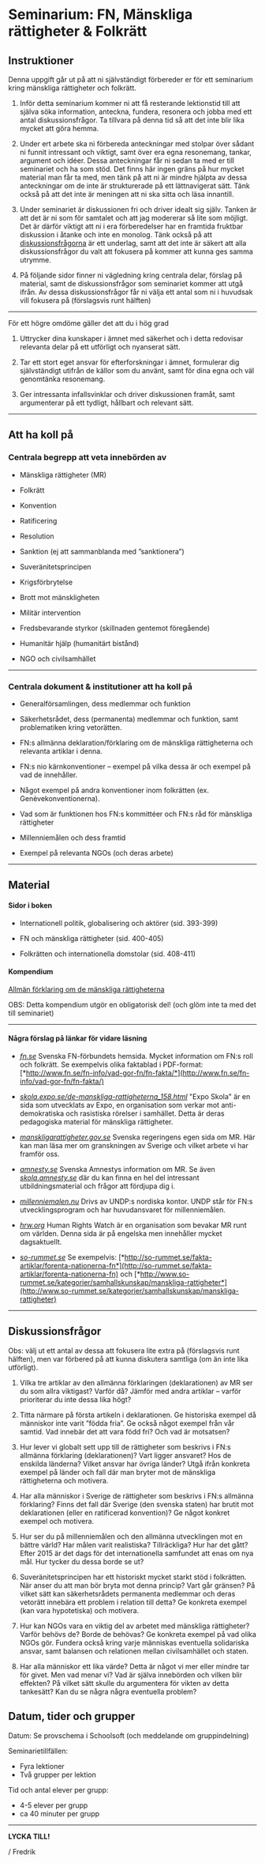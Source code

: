# Seminarium: FN, Mänskliga rättigheter & Folkrätt

## Instruktioner

Denna uppgift går ut på att ni självständigt förbereder er för ett seminarium kring mänskliga rättigheter och folkrätt.

1. Inför detta seminarium kommer ni att få resterande lektionstid till att själva söka information, anteckna, fundera, resonera och jobba med ett antal diskussionsfrågor. Ta tillvara på denna tid så att det inte blir lika mycket att göra hemma.

2. Under ert arbete ska ni förbereda anteckningar med stolpar över sådant ni funnit intressant och viktigt, samt över era egna resonemang, tankar, argument och idéer. Dessa anteckningar får ni sedan ta med er till seminariet och ha som stöd. Det finns här ingen gräns på hur mycket material man får ta med, men tänk på att ni är mindre hjälpta av dessa anteckningar om de inte är strukturerade på ett lättnavigerat sätt. Tänk också på att det inte är meningen att ni ska sitta och läsa innantill.

3. Under seminariet är diskussionen fri och driver idealt sig själv. Tanken är att det är ni som för samtalet och att jag modererar så lite som möjligt. Det är därför viktigt att ni i era förberedelser har en framtida fruktbar diskussion i åtanke och inte en monolog. Tänk också på att [diskussionsfrågorna](#Diskussionsfrågor) är ett underlag, samt att det inte är säkert att alla diskussionsfrågor du valt att fokusera på kommer att kunna ges samma utrymme.

4. På följande sidor finner ni vägledning kring centrala delar, förslag på material, samt de diskussionsfrågor som seminariet kommer att utgå ifrån. Av dessa diskussionsfrågor får ni välja ett antal som ni i huvudsak vill fokusera på (förslagsvis runt hälften)

***

För ett högre omdöme gäller det att du i hög grad

1. Uttrycker dina kunskaper i ämnet med säkerhet och i detta redovisar relevanta delar på ett utförligt och nyanserat sätt.

2. Tar ett stort eget ansvar för efterforskningar i ämnet, formulerar dig självständigt utifrån de källor som du använt, samt för dina egna och väl genomtänka resonemang.

3. Ger intressanta infallsvinklar och driver diskussionen framåt, samt argumenterar på ett tydligt, hållbart och relevant sätt.

***

## Att ha koll på

### Centrala begrepp att veta innebörden av

- Mänskliga rättigheter (MR)

- Folkrätt

- Konvention

- Ratificering

- Resolution

- Sanktion (ej att sammanblanda med ”sanktionera”)

- Suveränitetsprincipen

- Krigsförbrytelse

- Brott mot mänskligheten

- Militär intervention

- Fredsbevarande styrkor (skillnaden gentemot föregående)

- Humanitär hjälp (humanitärt bistånd)

- NGO och civilsamhället

***

### Centrala dokument & institutioner att ha koll på

- Generalförsamlingen, dess medlemmar och funktion

- Säkerhetsrådet, dess (permanenta) medlemmar och funktion, samt problematiken kring vetorätten.

- FN:s allmänna deklaration/förklaring om de mänskliga rättigheterna och relevanta artiklar i denna.

- FN:s nio kärnkonventioner – exempel på vilka dessa är och exempel på vad de innehåller.

- Något exempel på andra konventioner inom folkrätten (ex. Genèvekonventionerna).

- Vad som är funktionen hos FN:s kommittéer och FN:s råd för mänskliga rättigheter

- Millenniemålen och dess framtid

- Exempel på relevanta NGOs (och deras arbete)

***

## Material

#### Sidor i boken

- Internationell politik, globalisering och aktörer (sid. 393-399)

- FN och mänskliga rättigheter (sid. 400-405)

- Folkrätten och internationella domstolar (sid. 408-411)

#### Kompendium

[Allmän förklaring om de mänskliga rättigheterna](../material/resurser/allmanforklaringomdemanskligarattigheterna.pdf)

OBS: Detta kompendium utgör en obligatorisk del! (och glöm inte ta med
det till seminariet)

***

#### Några förslag på länkar för vidare läsning

- [*fn.se*](http://www.fn.se) Svenska FN-förbundets hemsida. Mycket information om FN:s roll och folkrätt. Se exempelvis olika faktablad i PDF-format: [*http://www.fn.se/fn-info/vad-gor-fn/fn-fakta/*](http://www.fn.se/fn-info/vad-gor-fn/fn-fakta/)

- [*skola.expo.se/de-manskliga-rattigheterna\_158.html*](http://skola.expo.se/de-manskliga-rattigheterna_158.html) "Expo Skola" är en sida som utvecklats av Expo, en organisation som verkar mot anti-demokratiska och rasistiska rörelser i samhället. Detta är deras pedagogiska material för mänskliga rättigheter.

- [*manskligarattigheter.gov.se*](http://www.manskligarattigheter.gov.se) Svenska regeringens egen sida om MR. Här kan man läsa mer om granskningen av Sverige och vilket arbete vi har framför oss.

- [*amnesty.se*](http://www.amnesty.se) Svenska Amnestys information om MR. Se även [*skola.amnesty.se*](http://skola.amnesty.se) där du kan finna en hel del intressant utbildningsmaterial och frågor att fördjupa dig i.

- [*millenniemalen.nu*](http://www.millenniemalen.nu/) Drivs av UNDP:s nordiska kontor. UNDP står för FN:s utvecklingsprogram och har huvudansvaret för millenniemålen.

- [*hrw.org*](http://www.hrw.org) Human Rights Watch är en organisation som bevakar MR runt om världen. Denna sida är på engelska men innehåller mycket dagsaktuellt.

- [*so-rummet.se*](http://so-rummet.se) Se exempelvis: [*http://so-rummet.se/fakta-artiklar/forenta-nationerna-fn*](http://so-rummet.se/fakta-artiklar/forenta-nationerna-fn) och [*http://www.so-rummet.se/kategorier/samhallskunskap/manskliga-rattigheter*](http://www.so-rummet.se/kategorier/samhallskunskap/manskliga-rattigheter)

***

## Diskussionsfrågor

Obs: välj ut ett antal av dessa att fokusera lite extra på (förslagsvis
runt hälften), men var förbered på att kunna diskutera samtliga (om än inte lika utförligt).

1. Vilka tre artiklar av den allmänna förklaringen (deklarationen) av MR ser du som allra viktigast? Varför då? Jämför med andra artiklar – varför prioriterar du inte dessa lika högt?

2. Titta närmare på första artikeln i deklarationen. Ge historiska exempel då människor inte varit ”födda fria”. Ge också något exempel från vår samtid. Vad innebär det att vara född fri? Och vad är motsatsen?

3. Hur lever vi globalt sett upp till de rättigheter som beskrivs i FN:s allmänna förklaring (deklarationen)? Vart ligger ansvaret? Hos de enskilda länderna? Vilket ansvar har övriga länder? Utgå ifrån konkreta exempel på länder och fall där man bryter mot de mänskliga rättigheterna och motivera.

4. Har alla människor i Sverige de rättigheter som beskrivs i FN:s allmänna förklaring? Finns det fall där Sverige (den svenska staten) har brutit mot deklarationen (eller en ratificerad konvention)? Ge något konkret exempel och motivera.

5. Hur ser du på millenniemålen och den allmänna utvecklingen mot en bättre värld? Har målen varit realistiska? Tillräckliga? Hur har det gått? Efter 2015 är det dags för det internationella samfundet att enas om nya mål. Hur tycker du dessa borde se ut?

6. Suveränitetsprincipen har ett historiskt mycket starkt stöd i folkrätten. När anser du att man bör bryta mot denna princip? Vart går gränsen? På vilket sätt kan säkerhetsrådets permanenta medlemmar och deras vetorätt innebära ett problem i relation till detta? Ge konkreta exempel (kan vara hypotetiska) och motivera.

7. Hur kan NGOs vara en viktig del av arbetet med mänskliga rättigheter? Varför behövs de? Borde de behövas? Ge konkreta exempel på vad olika NGOs gör. Fundera också kring varje människas eventuella solidariska ansvar, samt balansen och relationen mellan civilsamhället och staten.

8. Har alla människor ett lika värde? Detta är något vi mer eller mindre tar för givet. Men vad menar vi? Vad är själva innebörden och vilken blir effekten? På vilket sätt skulle du argumentera för vikten av detta tankesätt? Kan du se några några eventuella problem?

## Datum, tider och grupper

Datum: Se provschema i Schoolsoft (och meddelande om gruppindelning)

Seminarietillfällen:
* Fyra lektioner
* Två grupper per lektion

Tid och antal elever per grupp:
* 4-5 elever per grupp
* ca 40 minuter per grupp

***

**LYCKA TILL!**

/ Fredrik
